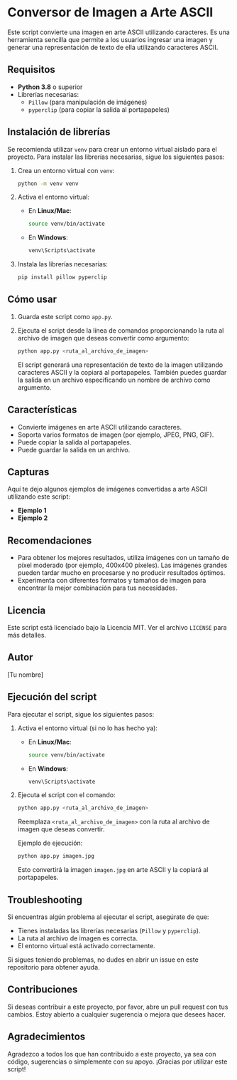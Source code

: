 # Conversor de Imagen a Arte ASCII

Este script convierte una imagen en arte ASCII utilizando caracteres. Es una herramienta sencilla que permite a los usuarios ingresar una imagen y generar una representación de texto de ella utilizando caracteres ASCII.

## Requisitos

- **Python 3.8** o superior
- Librerías necesarias:
  - `Pillow` (para manipulación de imágenes)
  - `pyperclip` (para copiar la salida al portapapeles)

## Instalación de librerías

Se recomienda utilizar `venv` para crear un entorno virtual aislado para el proyecto. Para instalar las librerías necesarias, sigue los siguientes pasos:

1. Crea un entorno virtual con `venv`:
    ```bash
    python -m venv venv
    ```

2. Activa el entorno virtual:
    - En **Linux/Mac**:
        ```bash
        source venv/bin/activate
        ```
    - En **Windows**:
        ```bash
        venv\Scripts\activate
        ```

3. Instala las librerías necesarias:
    ```bash
    pip install pillow pyperclip
    ```

## Cómo usar

1. Guarda este script como `app.py`.
2. Ejecuta el script desde la línea de comandos proporcionando la ruta al archivo de imagen que deseas convertir como argumento:
    ```bash
    python app.py <ruta_al_archivo_de_imagen>
    ```

   El script generará una representación de texto de la imagen utilizando caracteres ASCII y la copiará al portapapeles. También puedes guardar la salida en un archivo especificando un nombre de archivo como argumento.

## Características

- Convierte imágenes en arte ASCII utilizando caracteres.
- Soporta varios formatos de imagen (por ejemplo, JPEG, PNG, GIF).
- Puede copiar la salida al portapapeles.
- Puede guardar la salida en un archivo.

## Capturas

Aquí te dejo algunos ejemplos de imágenes convertidas a arte ASCII utilizando este script:

- **Ejemplo 1**
- **Ejemplo 2**

## Recomendaciones

- Para obtener los mejores resultados, utiliza imágenes con un tamaño de píxel moderado (por ejemplo, 400x400 píxeles). Las imágenes grandes pueden tardar mucho en procesarse y no producir resultados óptimos.
- Experimenta con diferentes formatos y tamaños de imagen para encontrar la mejor combinación para tus necesidades.

## Licencia

Este script está licenciado bajo la Licencia MIT. Ver el archivo `LICENSE` para más detalles.

## Autor

[Tu nombre]

## Ejecución del script

Para ejecutar el script, sigue los siguientes pasos:

1. Activa el entorno virtual (si no lo has hecho ya):
    - En **Linux/Mac**:
        ```bash
        source venv/bin/activate
        ```
    - En **Windows**:
        ```bash
        venv\Scripts\activate
        ```

2. Ejecuta el script con el comando:
    ```bash
    python app.py <ruta_al_archivo_de_imagen>
    ```

   Reemplaza `<ruta_al_archivo_de_imagen>` con la ruta al archivo de imagen que deseas convertir.

   Ejemplo de ejecución:
    ```bash
    python app.py imagen.jpg
    ```

   Esto convertirá la imagen `imagen.jpg` en arte ASCII y la copiará al portapapeles.

## Troubleshooting

Si encuentras algún problema al ejecutar el script, asegúrate de que:

- Tienes instaladas las librerías necesarias (`Pillow` y `pyperclip`).
- La ruta al archivo de imagen es correcta.
- El entorno virtual está activado correctamente.

Si sigues teniendo problemas, no dudes en abrir un issue en este repositorio para obtener ayuda.

## Contribuciones

Si deseas contribuir a este proyecto, por favor, abre un pull request con tus cambios. Estoy abierto a cualquier sugerencia o mejora que desees hacer.

## Agradecimientos

Agradezco a todos los que han contribuido a este proyecto, ya sea con código, sugerencias o simplemente con su apoyo. ¡Gracias por utilizar este script!
